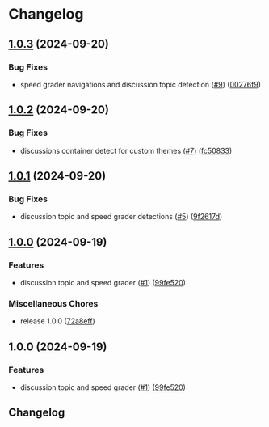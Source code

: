 # Changelog

## [1.0.3](https://github.com/Annoto/canvas-js/compare/v1.0.2...v1.0.3) (2024-09-20)


### Bug Fixes

* speed grader navigations and discussion topic detection ([#9](https://github.com/Annoto/canvas-js/issues/9)) ([00276f9](https://github.com/Annoto/canvas-js/commit/00276f9d0bf27e7a3d89378d72bb9737239df5ae))

## [1.0.2](https://github.com/Annoto/canvas-js/compare/v1.0.1...v1.0.2) (2024-09-20)


### Bug Fixes

* discussions container detect for custom themes ([#7](https://github.com/Annoto/canvas-js/issues/7)) ([fc50833](https://github.com/Annoto/canvas-js/commit/fc50833fadeacc63d5bb616019b54492dd620a5f))

## [1.0.1](https://github.com/Annoto/canvas-js/compare/v1.0.0...v1.0.1) (2024-09-20)


### Bug Fixes

* discussion topic and speed grader detections ([#5](https://github.com/Annoto/canvas-js/issues/5)) ([9f2617d](https://github.com/Annoto/canvas-js/commit/9f2617daef8af67b8113a498700bb5b14e85041e))

## [1.0.0](https://github.com/Annoto/canvas-js/compare/v1.0.0...v1.0.0) (2024-09-19)


### Features

* discussion topic and speed grader ([#1](https://github.com/Annoto/canvas-js/issues/1)) ([99fe520](https://github.com/Annoto/canvas-js/commit/99fe52016295f9dc969985c000417fdd63969af3))


### Miscellaneous Chores

* release 1.0.0 ([72a8eff](https://github.com/Annoto/canvas-js/commit/72a8effa52b8719bc8ce59a5f5946bdc9acd2f85))

## 1.0.0 (2024-09-19)


### Features

* discussion topic and speed grader ([#1](https://github.com/Annoto/canvas-js/issues/1)) ([99fe520](https://github.com/Annoto/canvas-js/commit/99fe52016295f9dc969985c000417fdd63969af3))

## Changelog
